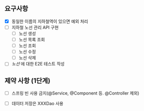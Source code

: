 ## 요구사항

- [X] 동일한 이름의 지하철역이 있으면 예외 처리
- [ ] 지하철 노선 관리 API 구현
    - [ ] 노선 생성
    - [ ] 노선 목록 조회
    - [ ] 노선 조회
    - [ ] 노선 수정
    - [ ] 노선 삭제
    
- [ ] *노선* 에 대한 E2E 테스트 작성

## 제약 사항 (1단계)

- [ ] 스프링 빈 사용 금지(@Service, @Component 등. @Controller 제외)
- [ ] 데이터 저장은 XXXDao 사용

